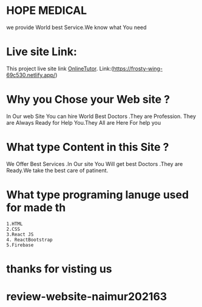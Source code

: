 

# HOPE MEDICAL
we provide World best Service.We know what You need
# Live site  Link:
This project live site link [OnlineTutor](https://frosty-wing-69c530.netlify.app/).
Link:(https://frosty-wing-69c530.netlify.app/)




 # Why you Chose your Web site ?

In Our web Site You can hire World Best Doctors .They are Profession. They are Always Ready for Help You.They All are Here For help you

#  What type Content in this Site ?
We Offer Best Services .In Our site You Will get best Doctors .They are Ready.We take the best care of patinent.


 # What type programing lanuge used for  made th
    1.HTML
    2.CSS
    3.React JS
    4. ReactBootstrap
    5.Firebase
# thanks for visting us



















# review-website-naimur202163